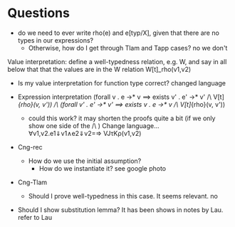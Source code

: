 # Questions

- do we need to ever write rho(e) and e[typ/X], given that there are no types in our expressions?
    - Otherwise, how do I get through Tlam and Tapp cases?
    no we don't

Value interpretation:
    define a well-typedness relation, e.g. W, and say in all below that that the values are in the W relation W[t]_rho(v1,v2)

- Is my value interpretation for function type correct?
    changed language

- Expression interpretation 
    (forall v . e ->* v ==> exists v' . e' ->* v' /\ V[t]_{rho}(v, v')) /\ (forall v' . e' ->* v' ==> exists v . e ->* v /\ V[t]_{rho}(v, v'))
    - could this work? it may shorten the proofs quite a bit (if we only show one side of the /\ )
    Change language...
    ∀v1,v2.e1⇓v1∧e2⇓v2=⇒ VJτKρ(v1,v2)

- Cng-rec
    - How do we use the initial assumption?
        - How do we instantiate it?
            see google photo
    

- Cng-Tlam
    - Should I prove well-typedness in this case. It seems relevant.
    no

- Should I show substitution lemma? It has been shows in notes by Lau.
    refer to Lau